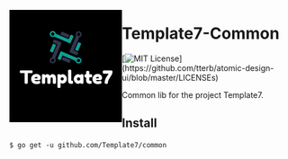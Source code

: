 <p>
  <img align="left" src="resource/readme/logo.png">
</p>

# Template7-Common

[![MIT License](https://img.shields.io/apm/l/atomic-design-ui.svg?)](https://github.com/tterb/atomic-design-ui/blob/master/LICENSEs)

Common lib for the project Template7.

## Install

```
$ go get -u github.com/Template7/common
```
